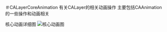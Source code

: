 ＃CALayerCoreAnimation
有关CALayer的相关动画操作
主要包括CAAnimation的一些操作和动画相关

核心动画详细图
![核心动画图](https://github.com/SuiFengLiuNian/CALayerCoreAnimation/blob/master/CALayerAnimations.gif)




